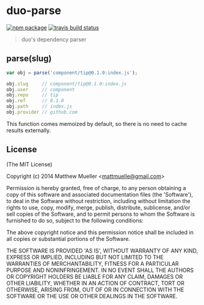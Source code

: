 
# duo-parse

[![npm package](https://img.shields.io/npm/v/duo-parse.svg)](https://www.npmjs.com/package/duo-parse)
[![travis build status](https://img.shields.io/travis/duojs/parse.svg)](https://travis-ci.org/duojs/parse)

> duo's dependency parser

## parse(slug)

```js
var obj = parse('component/tip@0.1.0:index.js');

obj.slug     // component/tip@0.1.0:index.js
obj.user     // component
obj.repo     // tip
obj.ref      // 0.1.0
obj.path     // index.js
obj.provider // github.com
```

This function comes memoized by default, so there is no need to
cache results externally.


## License

(The MIT License)

Copyright (c) 2014 Matthew Mueller &lt;mattmuelle@gmail.com&gt;

Permission is hereby granted, free of charge, to any person obtaining
a copy of this software and associated documentation files (the
'Software'), to deal in the Software without restriction, including
without limitation the rights to use, copy, modify, merge, publish,
distribute, sublicense, and/or sell copies of the Software, and to
permit persons to whom the Software is furnished to do so, subject to
the following conditions:

The above copyright notice and this permission notice shall be
included in all copies or substantial portions of the Software.

THE SOFTWARE IS PROVIDED 'AS IS', WITHOUT WARRANTY OF ANY KIND,
EXPRESS OR IMPLIED, INCLUDING BUT NOT LIMITED TO THE WARRANTIES OF
MERCHANTABILITY, FITNESS FOR A PARTICULAR PURPOSE AND NONINFRINGEMENT.
IN NO EVENT SHALL THE AUTHORS OR COPYRIGHT HOLDERS BE LIABLE FOR ANY
CLAIM, DAMAGES OR OTHER LIABILITY, WHETHER IN AN ACTION OF CONTRACT,
TORT OR OTHERWISE, ARISING FROM, OUT OF OR IN CONNECTION WITH THE
SOFTWARE OR THE USE OR OTHER DEALINGS IN THE SOFTWARE.
